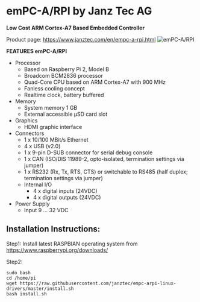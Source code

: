 # emPC-A/RPI by Janz Tec AG
**Low Cost ARM Cortex-A7 Based Embedded Controller**

Product page: https://www.janztec.com/en/empc-a-rpi.html
![emPC-A/RPI](https://www.janztec.com/uploads/tx_templavoila/emPC-A_RPI_neu_642x480.jpg)

**FEATURES emPC-A/RPI**
* Processor 
  * Based on Raspberry Pi 2, Model B 
  * Broadcom BCM2836 processor 
  * Quad-Core CPU based on ARM Cortex-A7  with 900 MHz 
  * Fanless cooling concept 
  * Realtime clock, battery buffered 
* Memory 
  * System memory 1 GB 
  * External accessible µSD card slot  
* Graphics 
  * HDMI graphic interface  
* Connectors  
  * 1 x 10/100 MBit/s Ethernet 
  * 4 x USB (v2.0) 
  * 1 x 9-pin D-SUB connector for serial debug console 
  * 1 x CAN (ISO/DIS 11989-2, opto-isolated, termination settings via jumper) 
  * 1 x RS232 (Rx, Tx, RTS, CTS) or switchable to RS485 (half duplex; termination settings via jumper)  
  * Internal I/O  
    * 4 x digital inputs (24VDC) 
    * 4 x digital outputs (24VDC)  
* Power Supply  
  * Input 9 … 32 VDC 


## Installation Instructions:

Step1:
Install latest RASPBIAN operating system from https://www.raspberrypi.org/downloads/ 

Step2:
```
sudo bash
cd /home/pi
wget https://raw.githubusercontent.com/janztec/empc-arpi-linux-drivers/master/install.sh
bash install.sh
```



